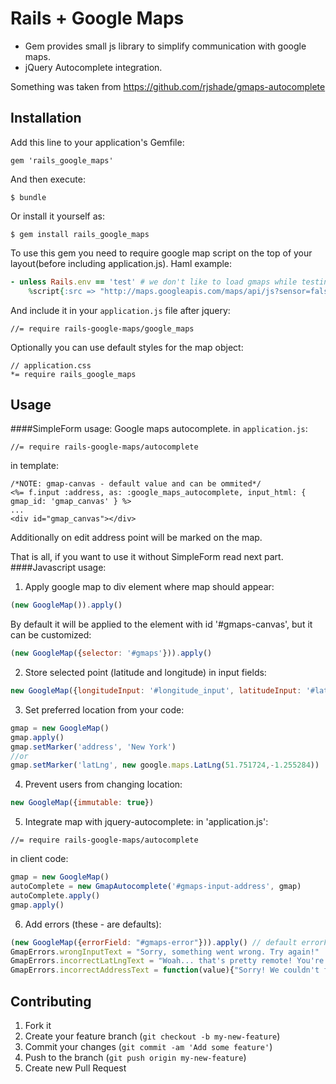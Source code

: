 # Rails + Google Maps

* Gem provides small js library to simplify communication with google maps.
* jQuery Autocomplete integration.

Something was taken from https://github.com/rjshade/gmaps-autocomplete

## Installation

Add this line to your application's Gemfile:

    gem 'rails_google_maps'

And then execute:

    $ bundle

Or install it yourself as:

    $ gem install rails_google_maps

To use this gem you need to require google map script on the top of your layout(before including application.js).
Haml example:
```ruby
- unless Rails.env == 'test' # we don't like to load gmaps while testing
    %script{:src => "http://maps.googleapis.com/maps/api/js?sensor=false", :type => "text/javascript"}
```

And include it in your ```application.js``` file after jquery:
```
//= require rails-google-maps/google_maps
```

Optionally you can use default styles for the map object:
```
// application.css
*= require rails_google_maps
```

## Usage
####SimpleForm usage:
Google maps autocomplete.
in ```application.js```:
```
//= require rails-google-maps/autocomplete
```
in template:
```erb
/*NOTE: gmap-canvas - default value and can be ommited*/
<%= f.input :address, as: :google_maps_autocomplete, input_html: { gmap_id: 'gmap_canvas' } %> 
...
<div id="gmap_canvas"></div>
```
Additionally on edit address point will be marked on the map.

That is all, if you want to use it without SimpleForm read next part.
####Javascript usage:
1) Apply google map to div element where map should appear:
```js
(new GoogleMap()).apply()
```
By default it will be applied to the element with id '#gmaps-canvas', but it can be customized:
```js
(new GoogleMap({selector: '#gmaps'})).apply()
```

2) Store selected point (latitude and longitude) in input fields:
```js
new GoogleMap({longitudeInput: '#longitude_input', latitudeInput: '#latitude_input'})
```

3) Set preferred location from your code:
```js
gmap = new GoogleMap()
gmap.apply()
gmap.setMarker('address', 'New York')
//or
gmap.setMarker('latLng', new google.maps.LatLng(51.751724,-1.255284))
```

4) Prevent users from changing location:
```js
new GoogleMap({immutable: true})
```

5) Integrate map with jquery-autocomplete:
in 'application.js':
```
//= require rails-google-maps/autocomplete
```
in client code:
```js
gmap = new GoogleMap()
autoComplete = new GmapAutocomplete('#gmaps-input-address', gmap)
autoComplete.apply()
gmap.apply()
```
6) Add errors (these - are defaults):
```js
(new GoogleMap({errorField: "#gmaps-error"})).apply() // default errorField is "#gmaps-error"
GmapErrors.wrongInputText = "Sorry, something went wrong. Try again!"
GmapErrors.incorrectLatLngText = "Woah... that's pretty remote! You're going to have to manually enter a place name."
GmapErrors.incorrectAddressText = function(value){"Sorry! We couldn't find " + value + ". Try a different search term, or click the map."}
```

## Contributing

1. Fork it
2. Create your feature branch (`git checkout -b my-new-feature`)
3. Commit your changes (`git commit -am 'Add some feature'`)
4. Push to the branch (`git push origin my-new-feature`)
5. Create new Pull Request

